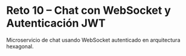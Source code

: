 # Reto 10 – Chat con WebSocket y Autenticación JWT

Microservicio de chat usando WebSocket autenticado en arquitectura hexagonal.